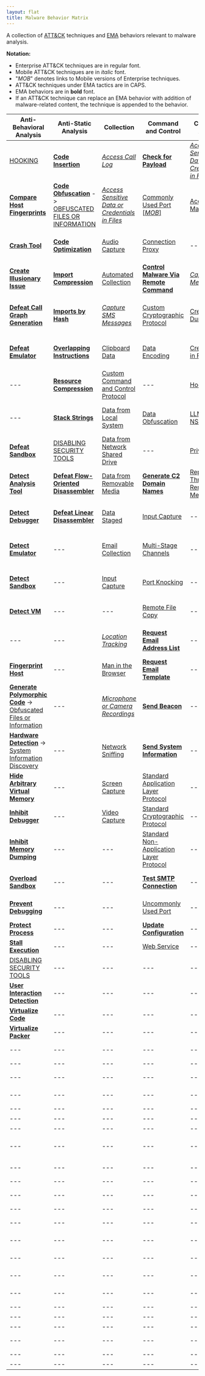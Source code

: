 ```yaml
---
layout: flat
title: Malware Behavior Matrix
---
```

A collection of [ATT&CK](https://attack.mitre.org) techniques and [EMA](https://collaborate.mitre.org/ema/index.php/ema:Main_Page) behaviors relevant to malware analysis.

**Notation:**
* Enterprise ATT&CK techniques are in regular font.
* Mobile ATT&CK techniques are in *italic* font.
* "*MOB*" denotes links to Mobile versions of Enterprise techniques.
* ATT&CK techniques under EMA tactics are in CAPS.
* EMA behaviors are in **bold** font.
* If an ATT&CK technique can replace an EMA behavior with addition of malware-related content, the technique is appended to the behavior.

|Anti-Behavioral Analysis|Anti-Static Analysis|Collection|Command and Control|Credential Access|Defense Evasion|Discovery|Effects|Execution|Exfiltration|Lateral Movement|Persistence|Privilege Escalation|
|------------------------|--------------------|----------|-------------------|-----------------|---------------|---------|-------|---------|------------|----------------|-----------|--------------------|
|[HOOKING](https://attack.mitre.org/wiki/Technique/T1179)|[**Code Insertion**](https://collaborate.mitre.org/ema/index.php/Ema-1008)|[*Access Call Log*](https://attack.mitre.org/mobile/index.php/Technique/MOB-T1036)|[**Check for Payload**](https://collaborate.mitre.org/ema/index.php/Ema-1236)|[*Access Sensitive Data or Credentials in Files*](https://attack.mitre.org/mobile/index.php/Technique/MOB-T1012)|[Access Token Manipulation](https://attack.mitre.org/wiki/Technique/T1134)|[Account Discovery](https://attack.mitre.org/wiki/Technique/T1087)|[**Access Premium Service**](https://collaborate.mitre.org/ema/index.php/Ema-1178)|[AppleScript](https://attack.mitre.org/wiki/Technique/T1155)|[Automated Exfiltration](https://attack.mitre.org/wiki/Technique/T1020)|[AppleScript](https://attack.mitre.org/wiki/Technique/T1155)|[.bash_profile and .bashrc](https://attack.mitre.org/wiki/Technique/T1156)|[Application Shimming](https://attack.mitre.org/wiki/Technique/T1138)|
|[**Compare Host Fingerprints**](https://collaborate.mitre.org/ema/index.php/Ema-1120)|[**Code Obfuscation**](https://collaborate.mitre.org/ema/index.php/Ema-1004) -> [OBFUSCATED FILES OR INFORMATION](https://attack.mitre.org/wiki/Technique/T1027)|[*Access Sensitive Data or Credentials in Files*](https://attack.mitre.org/mobile/index.php/Technique/MOB-T1012)|[Commonly Used Port](https://attack.mitre.org/wiki/Technique/T1043) [[*MOB*]](https://attack.mitre.org/mobile/index.php/Technique/MOB-T1039)|[Account Manipulation](https://attack.mitre.org/wiki/Technique/T1090)|[*Application Discovery*](https://attack.mitre.org/mobile/index.php/Technique/MOB-T1021)|[*Application Discovery*](https://attack.mitre.org/mobile/index.php/Technique/MOB-T1021)|[**Click Fraud**](https://collaborate.mitre.org/ema/index.php/Ema-1179)|[Command-Line Interface](https://attack.mitre.org/wiki/Technique/T1059)|[Data Compressed](https://attack.mitre.org/wiki/Technique/T1002)|[**Autonomous Remote Infection**](https://collaborate.mitre.org/ema/index.php/Ema-1216)|[Application Shimming](https://attack.mitre.org/wiki/Technique/T1138)|[Bypass User Account Control](https://attack.mitre.org/wiki/Technique/T1088)|
|[**Crash Tool**](https://collaborate.mitre.org/ema/index.php/Ema-1049)|[**Code Optimization**](https://collaborate.mitre.org/ema/index.php/Ema-1037)|[Audio Capture](https://attack.mitre.org/wiki/Technique/T1123)|[Connection Proxy](https://attack.mitre.org/wiki/Technique/T1090)|---|[Binary Padding](https://attack.mitre.org/wiki/Technique/T1009)|[Application Window Discovery](https://attack.mitre.org/wiki/Technique/T1010)|[**Consume System Resources**](https://collaborate.mitre.org/ema/index.php/Ema-1177)|[Dynamic Data Exchange](https://attack.mitre.org/wiki/Technique/T1173)|[Data Encrypted](https://attack.mitre.org/wiki/Technique/T1022)|[Distributed Component Object Model](https://attack.mitre.org/wiki/Technique/T1175)|[BITS Jobs](https://attack.mitre.org/wiki/Technique/T1197)|[Explotation for Privilege Escalation](https://attack.mitre.org/wiki/Technique/T1068)|
|[**Create Illusionary Issue**](https://collaborate.mitre.org/ema/index.php/Ema-1031)|[**Import Compression**](https://collaborate.mitre.org/ema/index.php/Ema-1030)|[Automated Collection](https://attack.mitre.org/wiki/Technique/T1119)|[**Control Malware Via Remote Command**](https://collaborate.mitre.org/ema/index.php/Ema-1241)|[*Capture SMS Messages*](https://attack.mitre.org/mobile/index.php/Technique/MOB-T1015)|[BITS Jobs](https://attack.mitre.org/wiki/Technique/T1197)|[*Device Type Discovery*](https://attack.mitre.org/mobile/index.php/Technique/MOB-T1022)|[**Denial of Service**](https://collaborate.mitre.org/ema/index.php/Ema-1175)|[Execution through API](https://attack.mitre.org/wiki/Technique/T1106)|[Exfiltration Over Alternative Protocol](https://attack.mitre.org/wiki/Technique/T1048)|[Exploitation of Remote Services](https://attack.mitre.org/wiki/Technique/T1210)|[Bootkit](https://attack.mitre.org/wiki/Technique/T1067)|[File System Permissions Weakness](https://attack.mitre.org/wiki/Technique/T1044)|
|[**Defeat Call Graph Generation**](https://collaborate.mitre.org/ema/index.php/Ema-1228)|[**Imports by Hash**](https://collaborate.mitre.org/ema/index.php/Ema-1036)|[*Capture SMS Messages*](https://attack.mitre.org/mobile/index.php/Technique/MOB-T1015)|[Custom Cryptographic Protocol](https://attack.mitre.org/wiki/Technique/T1024)|[Credential Dumping](https://attack.mitre.org/wiki/Technique/T1003)|[Bypass User Account Control](https://attack.mitre.org/wiki/Technique/T1088)|[*Local Network Configuration Discovery*](https://attack.mitre.org/mobile/index.php/Technique/MOB-T1025)|[**Destroy Hardware**](https://collaborate.mitre.org/ema/index.php/Ema-1196)|[Execution through Module Load](https://attack.mitre.org/wiki/Technique/T1129)|[Exfiltration Over Command and Control Channel](https://attack.mitre.org/wiki/Technique/T1041)|[Pass the Hash](https://attack.mitre.org/wiki/Technique/T1075)|[Change Default File Association](https://attack.mitre.org/wiki/Technique/T1042)|[Hooking](https://attack.mitre.org/wiki/Technique/T1179)|
|[**Defeat Emulator**](https://collaborate.mitre.org/ema/index.php/Ema-1268)|[**Overlapping Instructions**](https://collaborate.mitre.org/ema/index.php/Ema-1038)|[Clipboard Data](https://attack.mitre.org/wiki/Technique/T1115)|[Data Encoding](https://attack.mitre.org/wiki/Technique/T1132)|[Credentials in Files](https://attack.mitre.org/wiki/Technique/T1081)|[Code Signing](https://attack.mitre.org/wiki/Technique/T1116)|[Network Service Scanning](https://attack.mitre.org/wiki/Technique/T1046)|[**Encrypt Files**](https://collaborate.mitre.org/ema/index.php/Ema-1122)|[Exploitation for Client Execution](https://attack.mitre.org/wiki/Technique/T1202)|[Exfiltration Over Other Network Medium](https://attack.mitre.org/wiki/Technique/T1011)|[Remote Desktop Protocol](https://attack.mitre.org/wiki/Technique/T1076)|[Component Object Model Hijacking](https://attack.mitre.org/wiki/Technique/T1122)|[Image File Execution Options Injection](https://attack.mitre.org/wiki/Technique/T1183)|
|---|[**Resource Compression**](https://collaborate.mitre.org/ema/index.php/Ema-1039)|[Custom Command and Control Protocol](https://attack.mitre.org/wiki/Technique/T1094)|---|[Hooking](https://attack.mitre.org/wiki/Technique/T1179)|[Component Object Model Hijacking](https://attack.mitre.org/wiki/Technique/T1122)|[Peripheral Device Discovery](https://attack.mitre.org/wiki/Technique/T1120)|[**Erase Data**](https://collaborate.mitre.org/ema/index.php/Ema-1195)|[**Install Legitimate Software**](https://collaborate.mitre.org/ema/index.php/Ema-1137)|[Exfiltration Over Physical Medium](https://attack.mitre.org/wiki/Technique/T1052)|[Remote File Copy](https://attack.mitre.org/wiki/Technique/T1105)|[File System Permissions Weakness](https://attack.mitre.org/wiki/Technique/T1044)|[Launch Daemon](https://attack.mitre.org/wiki/Technique/T1160)|
|---|[**Stack Strings**](https://collaborate.mitre.org/ema/index.php/Ema-1044)|[Data from Local System](https://attack.mitre.org/wiki/Technique/T1005)|[Data Obfuscation](https://attack.mitre.org/wiki/Technique/T1001)|[LLMNR/NBT-NS Poisoning](https://attack.mitre.org/wiki/Technique/T1171)|[DCShadow](https://attack.mitre.org/wiki/Technique/T1207)|[Process Discovery](https://attack.mitre.org/wiki/Technique/T1057)|[**Manipulate File System Data**](https://collaborate.mitre.org/ema/index.php/Ema-1127)|[**Install Secondary Malware**](https://collaborate.mitre.org/ema/index.php/Ema-1138)|---|[Replication Through Removable Media](https://attack.mitre.org/wiki/Technique/T1091)|[Hidden File and Directories](https://attack.mitre.org/wiki/Technique/T1158)|[Process Injection](https://attack.mitre.org/wiki/Technique/T1055)|
|[**Defeat Sandbox**](https://collaborate.mitre.org/ema/index.php/Ema-1027)|[DISABLING SECURITY TOOLS](https://attack.mitre.org/wiki/Technique/T1089)|[Data from Network Shared Drive](https://attack.mitre.org/wiki/Technique/T1039)|---|[Private Keys](https://attack.mitre.org/wiki/Technique/T1145)|[Deobfuscate/Decode Files or Information](https://attack.mitre.org/wiki/Technique/T1140)|[Query Registry](https://attack.mitre.org/wiki/Technique/T1012)|[**Manipulate Network Traffic**](https://collaborate.mitre.org/ema/index.php/Ema-1126)|[**Install Secondary Module**](https://collaborate.mitre.org/ema/index.php/Ema-1136)|---|---|[Hooking](https://attack.mitre.org/wiki/Technique/T1179)|[Scheduled Task](https://attack.mitre.org/wiki/Technique/T1053)|
|[**Detect Analysis Tool**](https://collaborate.mitre.org/ema/index.php/Ema-1005)|[**Defeat Flow-Oriented Disassembler**](https://collaborate.mitre.org/ema/index.php/Ema-1227)|[Data from Removable Media](https://attack.mitre.org/wiki/Technique/T1025)|[**Generate C2 Domain Names**](https://collaborate.mitre.org/ema/index.php/Ema-1244)|[Replication Through Removable Media](https://attack.mitre.org/wiki/Technique/T1091)|[**Disable Kernel Patch Protection**](https://collaborate.mitre.org/ema/index.php/Ema-1146)|[Remote System Discovery](https://attack.mitre.org/wiki/Technique/T1018)|[*Premium SMS Toll Fraud*](https://attack.mitre.org/mobile/index.php/Technique/MOB-T1051)|[Local Job Scheduling](https://attack.mitre.org/wiki/Technique/T1168)|---|---|[Image File Execution Options Injection](https://attack.mitre.org/wiki/Technique/T1183)|[Setuid and Setguid](https://attack.mitre.org/wiki/Technique/T1166)|
|[**Detect Debugger**](https://collaborate.mitre.org/ema/index.php/Ema-1253)|[**Defeat Linear Disassembler**](https://collaborate.mitre.org/ema/index.php/Ema-1229)|[Data Staged](https://attack.mitre.org/wiki/Technique/T1074)|[Input Capture](https://attack.mitre.org/wiki/Technique/T1056)|---|---|[Security Software Discovery](https://attack.mitre.org/wiki/Technique/T1063)|[*Wipe Device Data*](https://attack.mitre.org/mobile/index.php/Technique/MOB-T1050)|[**Log Activity**](https://collaborate.mitre.org/ema/index.php/Ema-1134)|---|---|[Kernel Modules and Extensions](https://attack.mitre.org/wiki/Technique/T1215)|[Sudo](https://attack.mitre.org/wiki/Technique/T1169)|
|[**Detect Emulator**](https://collaborate.mitre.org/ema/index.php/Ema-1265)|---|[Email Collection](https://attack.mitre.org/wiki/Technique/T1114)|[Multi-Stage Channels](https://attack.mitre.org/wiki/Technique/T1104)|---|[**Disable System File Overwrite Protection**](https://collaborate.mitre.org/ema/index.php/Ema-1149)|[System Network Configuration Discovery](https://attack.mitre.org/wiki/Technique/T1016)|---|[PowerShell](https://attack.mitre.org/wiki/Technique/T1086)|---|---|[Launch Daemon](https://attack.mitre.org/wiki/Technique/T1160)|---|
|[**Detect Sandbox**](https://collaborate.mitre.org/ema/index.php/Ema-1233)|---|[Input Capture](https://attack.mitre.org/wiki/Technique/T1056)|[Port Knocking](https://attack.mitre.org/wiki/Technique/T1205)|---|[Disabling Security Tools](https://attack.mitre.org/wiki/Technique/T1089)|[System Network Connections Discovery](https://attack.mitre.org/wiki/Technique/T1049)|---|[**Prevent Concurrent Execution**](https://collaborate.mitre.org/ema/index.php/Ema-1261)|---|---|[Local Job Scheduling](https://attack.mitre.org/wiki/Technique/T1168)|---|
|[**Detect VM**](https://collaborate.mitre.org/ema/index.php/Ema-1239)|---|---|[Remote File Copy](https://attack.mitre.org/wiki/Technique/T1105)|---|[**Encrypt Self**](https://collaborate.mitre.org/ema/index.php/Ema-1165) -> [Obfuscated Files or Information](https://attack.mitre.org/wiki/Technique/T1027)|[System Owner/User Discovery](https://attack.mitre.org/wiki/Technique/T1033)|---|[Regsvr32](https://attack.mitre.org/wiki/Technique/T1117)|---|---|[Modify Existing Service](https://attack.mitre.org/wiki/Technique/T1031)|---|
|---|---|[*Location Tracking*](https://attack.mitre.org/mobile/index.php/Technique/MOB-T1033)|[**Request Email Address List**](https://collaborate.mitre.org/ema/index.php/Ema-1123)|---|[**Evade Static Heuristic**](https://collaborate.mitre.org/ema/index.php/Ema-1252)|[System Service Discovery](https://attack.mitre.org/wiki/Technique/T1007)|---|[Rundll32](https://attack.mitre.org/wiki/Technique/T1085)|---|---|[*Modify Trusted Execution Environment*](https://attack.mitre.org/mobile/index.php/Technique/MOB-T1002)|---|
|[**Fingerprint Host**](https://collaborate.mitre.org/ema/index.php/Ema-1121)|---|[Man in the Browser](https://attack.mitre.org/wiki/Technique/T1185)|[**Request Email Template**](https://collaborate.mitre.org/ema/index.php/Ema-1124)|---|[**Execute Before/External to Kernel/Hypervisor**](https://collaborate.mitre.org/ema/index.php/Ema-1225)|[System Time Discovery](https://attack.mitre.org/wiki/Technique/T1124)|---|[Scheduled Task](https://attack.mitre.org/wiki/Technique/T1053)|---|---|[New Service](https://attack.mitre.org/wiki/Technique/T1050)|---|
|[**Generate Polymorphic Code**](https://collaborate.mitre.org/ema/index.php/Ema-1032) -> [Obfuscated Files or Information](https://attack.mitre.org/wiki/Technique/T1027)|---|[*Microphone or Camera Recordings*](https://attack.mitre.org/mobile/index.php/Technique/MOB-T1032)|[**Send Beacon**](https://collaborate.mitre.org/ema/index.php/Ema-1237)|---|[**Execute Non-main CPU Code**](https://collaborate.mitre.org/ema/index.php/Ema-1221)|[System Information Discovery](https://attack.mitre.org/wiki/Technique/T1082) [[*MOB*]](https://attack.mitre.org/mobile/index.php/Technique/MOB-T1029)|---|[Scripting](https://attack.mitre.org/wiki/Technique/T1064)|---|---|[Office Application Setup](https://attack.mitre.org/wiki/Technique/T1137)|---|
|[**Hardware Detection**](https://collaborate.mitre.org/ema/index.php/Ema-1022) -> [System Information Discovery](https://attack.mitre.org/wiki/Technique/T1082)|---|[Network Sniffing](https://attack.mitre.org/wiki/Technique/T1040)|[**Send System Information**](https://collaborate.mitre.org/ema/index.php/Ema-1238)|---|[**Execute Stealthy Code**](https://collaborate.mitre.org/ema/index.php/Ema-1223)|[File and Directory Discovery](https://attack.mitre.org/wiki/Technique/T1083) [[*MOB*]](https://attack.mitre.org/mobile/index.php/Technique/MOB-T1023)|---|[**Send Email Message**](https://collaborate.mitre.org/ema/index.php/Ema-1125)|---|---|[**Persist After OS Changes**](https://collaborate.mitre.org/ema/index.php/Ema-1208)|---|
|[**Hide Arbitrary Virtual Memory**](https://collaborate.mitre.org/ema/index.php/Ema-1172)|---|[Screen Capture](https://attack.mitre.org/wiki/Technique/T1113)|[Standard Application Layer Protocol](https://attack.mitre.org/wiki/Technique/T1071)|---|[Exploitation for Defense Evasion](https://attack.mitre.org/wiki/Technique/T1211)|---|---|[Service Execution](https://attack.mitre.org/wiki/Technique/T1035)|---|---|[**Persist After System Reboot**](https://collaborate.mitre.org/ema/index.php/Ema-1209)|---|
|[**Inhibit Debugger**](https://collaborate.mitre.org/ema/index.php/Ema-1024)|---|[Video Capture](https://attack.mitre.org/wiki/Technique/T1125)|[Standard Cryptographic Protocol](https://attack.mitre.org/wiki/Technique/T1032)|---|---|---|---|[**Suicide Exit**](https://collaborate.mitre.org/ema/index.php/Ema-1135)|---|---|[Port Knocking](https://attack.mitre.org/wiki/Technique/T1205)|---|
|[**Inhibit Memory Dumping**](https://collaborate.mitre.org/ema/index.php/Ema-1173)|---|---|[Standard Non-Application Layer Protocol](https://attack.mitre.org/wiki/Technique/T1095)|---|[File Deletion](https://attack.mitre.org/wiki/Technique/T1107)|---|---|[**Test SMTP Connection**](https://collaborate.mitre.org/ema/index.php/Ema-1174)|---|---|[Redundant Access](https://attack.mitre.org/wiki/Technique/T1108)|---|
|[**Overload Sandbox**](https://collaborate.mitre.org/ema/index.php/Ema-1235)|---|---|[**Test SMTP Connection**](https://collaborate.mitre.org/ema/index.php/Ema-1174)|---|[File System Logical Offsets](https://attack.mitre.org/wiki/Technique/T1006)|---|---|[Windows Management Instrumentation](https://attack.mitre.org/wiki/Technique/T1047)|---|---|[Registry Run Keys / Start Folder](https://attack.mitre.org/wiki/Technique/T1060)|---|
|[**Prevent Debugging**](https://collaborate.mitre.org/ema/index.php/Ema-1230)|---|---|[Uncommonly Used Port](https://attack.mitre.org/wiki/Technique/T1065)|---|[Hidden File and Directories](https://attack.mitre.org/wiki/Technique/T1158)|---|---|---|---|---|[**Re-instantiate Self**](https://collaborate.mitre.org/ema/index.php/Ema-1212)|---|
|[**Protect Process**](https://collaborate.mitre.org/ema/index.php/Ema-1034)|---|---|[**Update Configuration**](https://collaborate.mitre.org/ema/index.php/Ema-1240)|---|[**Hide Kernel Modules**](https://collaborate.mitre.org/ema/index.php/Ema-1015)|---|---|---|---|---|[Scheduled Task](https://attack.mitre.org/wiki/Technique/T1053)|---|
|[**Stall Execution**](https://collaborate.mitre.org/ema/index.php/Ema-1013)|---|---|[Web Service](https://attack.mitre.org/wiki/Technique/T1102)|---|[Rootkit](https://attack.mitre.org/wiki/Technique/T1014)|---|---|---|---|---|[Timestomp](https://attack.mitre.org/wiki/Technique/T1099)|---|
|[DISABLING SECURITY TOOLS](https://attack.mitre.org/wiki/Technique/T1089)|---|---|---|---|[**Hide Services**](https://collaborate.mitre.org/ema/index.php/Ema-1219)|---|---|---|---|---|---|---|
|[**User Interaction Detection**](https://collaborate.mitre.org/ema/index.php/Ema-1021)|---|---|---|---|[**Hide Threads**](https://collaborate.mitre.org/ema/index.php/Ema-1218)|---|---|---|---|---|---|---|
|[**Virtualize Code**](https://collaborate.mitre.org/ema/index.php/Ema-1046)|---|---|---|---|[**Hide Userspace Libraries**](https://collaborate.mitre.org/ema/index.php/Ema-1222)|---|---|---|---|---|---|---|
|[**Virtualize Packer**](https://collaborate.mitre.org/ema/index.php/Ema-1047)|---|---|---|---|[HISTCONTROL](https://attack.mitre.org/wiki/Technique/T1148)|---|---|---|---|---|---|---|
|---|---|---|---|---|[Image File Execution Options Injection](https://attack.mitre.org/wiki/Technique/T1183)|---|---|---|---|---|---|---|
|---|---|---|---|---|[Indicator Blocking](https://attack.mitre.org/wiki/Technique/T1054)|---|---|---|---|---|---|---|
|---|---|---|---|---|[Indirect Command Execution](https://attack.mitre.org/wiki/Technique/T1202)|---|---|---|---|---|---|---|
|---|---|---|---|---|[Install Root Certificate](https://attack.mitre.org/wiki/Technique/T1130)|---|---|---|---|---|---|---|
|---|---|---|---|---|---|---|---|---|---|---|---|---|
|---|---|---|---|---|[Masquerading](https://attack.mitre.org/wiki/Technique/T1036)|---|---|---|---|---|---|---|
|---|---|---|---|---|[Modify Registry](https://attack.mitre.org/wiki/Technique/T1112)|---|---|---|---|---|---|---|
|---|---|---|---|---|[*Modify Trusted Execution Environment*](https://attack.mitre.org/mobile/index.php/Technique/MOB-T1002)|---|---|---|---|---|---|---|
|---|---|---|---|---|[Obfuscated Files or Information](https://attack.mitre.org/wiki/Technique/T1027)|---|---|---|---|---|---|---|
|---|---|---|---|---|[Port Knocking](https://attack.mitre.org/wiki/Technique/T1205)|---|---|---|---|---|---|---|
|---|---|---|---|---|[**Prevent API Unhooking**](https://collaborate.mitre.org/ema/index.php/Ema-1180)|---|---|---|---|---|---|---|
|---|---|---|---|---|[**Prevent File Access**](https://collaborate.mitre.org/ema/index.php/Ema-1184)|---|---|---|---|---|---|---|
|---|---|---|---|---|[**Prevent File Deletion**](https://collaborate.mitre.org/ema/index.php/Ema-1181)|---|---|---|---|---|---|---|
|---|---|---|---|---|[**Prevent Memory Access**](https://collaborate.mitre.org/ema/index.php/Ema-1183)|---|---|---|---|---|---|---|
|---|---|---|---|---|[**Prevent Native API Hooking**](https://collaborate.mitre.org/ema/index.php/Ema-1226)|---|---|---|---|---|---|---|
|---|---|---|---|---|[**Prevent Registry Access**](https://collaborate.mitre.org/ema/index.php/Ema-1185)|---|---|---|---|---|---|---|
|---|---|---|---|---|[**Prevent Registry Deletion**](https://collaborate.mitre.org/ema/index.php/Ema-1182)|---|---|---|---|---|---|---|
|---|---|---|---|---|[Process Injection](https://attack.mitre.org/wiki/Technique/T1055)|---|---|---|---|---|---|---|
|---|---|---|---|---|[Redundant Access](https://attack.mitre.org/wiki/Technique/T1108)|---|---|---|---|---|---|---|
|---|---|---|---|---|[Regsvr32](https://attack.mitre.org/wiki/Technique/T1117)|---|---|---|---|---|---|---|
|---|---|---|---|---|[**Remove SMS Warning Messages**](https://collaborate.mitre.org/ema/index.php/Ema-1141)|---|---|---|---|---|---|---|
|---|---|---|---|---|[Software Packing](https://attack.mitre.org/wiki/Technique/T1045)|---|---|---|---|---|---|---|
|---|---|---|---|---|[Web Service](https://attack.mitre.org/wiki/Technique/T1102)|---|---|---|---|---|---|---|
